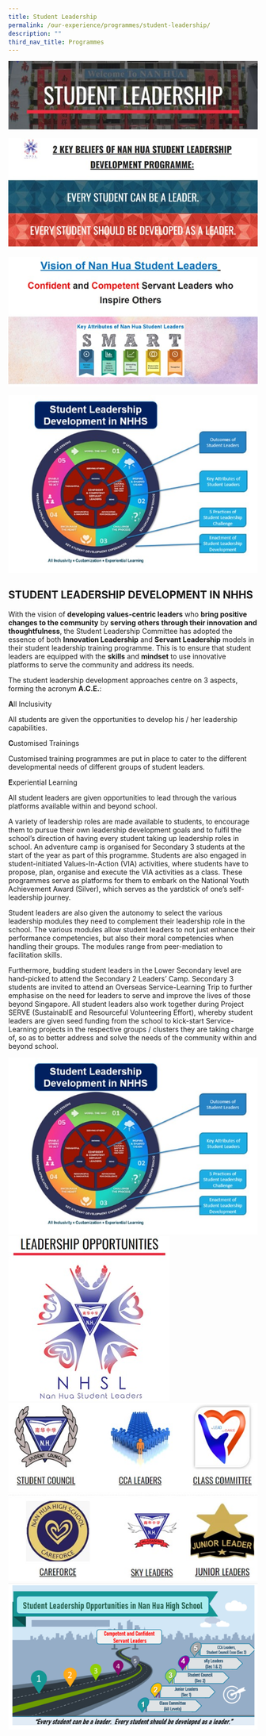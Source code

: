 ```yaml
---
title: Student Leadership
permalink: /our-experience/programmes/student-leadership/
description: ""
third_nav_title: Programmes
---
```

![](/images/student%20leadership.jpg)

![](/images/student%20leadership%202.jpg)

![](/images/student%20leadership%203.jpg)

![](/images/student%20leadership%204.jpg)

## STUDENT LEADERSHIP DEVELOPMENT IN NHHS

With the vision of **developing values-centric leaders** who **bring positive changes to the community** by **serving others through their innovation and thoughtfulness**, the Student Leadership Committee has adopted the essence of both **Innovation Leadership** and **Servant Leadership** models in their student leadership training programme. This is to ensure that student leaders are equipped with the **skills** and **mindset** to use innovative platforms to serve the community and address its needs.

The student leadership development approaches centre on 3 aspects, forming the acronym **A.C.E.**:

**A**ll Inclusivity

All students are given the opportunities to develop his / her leadership capabilities.

**C**ustomised Trainings

Customised training programmes are put in place to cater to the different developmental needs of different groups of student leaders.

**E**xperiential Learning

All student leaders are given opportunities to lead through the various platforms available within and beyond school.

A variety of leadership roles are made available to students, to encourage them to pursue their own leadership development goals and to fulfil the school’s direction of having every student taking up leadership roles in school. An adventure camp is organised for Secondary 3 students at the start of the year as part of this programme. Students are also engaged in student-initiated Values-In-Action (VIA) activities, where students have to propose, plan, organise and execute the VIA activities as a class. These programmes serve as platforms for them to embark on the National Youth Achievement Award (Silver), which serves as the yardstick of one’s self-leadership journey.

Student leaders are also given the autonomy to select the various leadership modules they need to complement their leadership role in the school. The various modules allow student leaders to not just enhance their performance competencies, but also their moral competencies when handling their groups. The modules range from peer-mediation to facilitation skills.

Furthermore, budding student leaders in the Lower Secondary level are hand-picked to attend the Secondary 2 Leaders’ Camp. Secondary 3 students are invited to attend an Overseas Service-Learning Trip to further emphasise on the need for leaders to serve and improve the lives of those beyond Singapore. All student leaders also work together during Project SERVE (SustainablE and Resourceful Volunteering Effort), whereby student leaders are given seed funding from the school to kick-start Service-Learning projects in the respective groups / clusters they are taking charge of, so as to better address and solve the needs of the community within and beyond school.

![](/images/student%20leadership%204.jpg)
![](/images/student%20leadership%205.jpg)
![](/images/student%20leadership%20%206.jpg)
![](/images/student%20leadership%207.png)